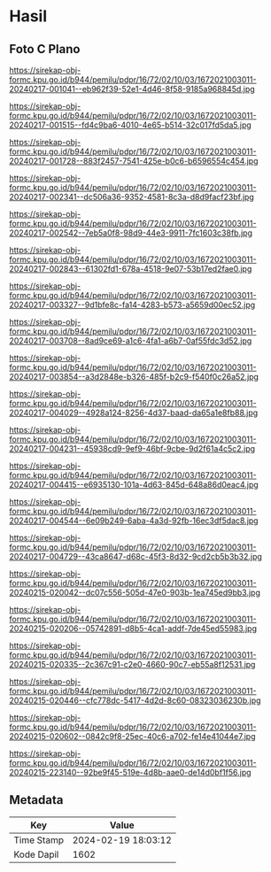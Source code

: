 # Hasil

## Foto C Plano

https://sirekap-obj-formc.kpu.go.id/b944/pemilu/pdpr/16/72/02/10/03/1672021003011-20240217-001041--eb962f39-52e1-4d46-8f58-9185a968845d.jpg

https://sirekap-obj-formc.kpu.go.id/b944/pemilu/pdpr/16/72/02/10/03/1672021003011-20240217-001515--fd4c9ba6-4010-4e65-b514-32c017fd5da5.jpg

https://sirekap-obj-formc.kpu.go.id/b944/pemilu/pdpr/16/72/02/10/03/1672021003011-20240217-001728--883f2457-7541-425e-b0c6-b6596554c454.jpg

https://sirekap-obj-formc.kpu.go.id/b944/pemilu/pdpr/16/72/02/10/03/1672021003011-20240217-002341--dc506a36-9352-4581-8c3a-d8d9facf23bf.jpg

https://sirekap-obj-formc.kpu.go.id/b944/pemilu/pdpr/16/72/02/10/03/1672021003011-20240217-002542--7eb5a0f8-98d9-44e3-9911-7fc1603c38fb.jpg

https://sirekap-obj-formc.kpu.go.id/b944/pemilu/pdpr/16/72/02/10/03/1672021003011-20240217-002843--61302fd1-678a-4518-9e07-53b17ed2fae0.jpg

https://sirekap-obj-formc.kpu.go.id/b944/pemilu/pdpr/16/72/02/10/03/1672021003011-20240217-003327--9d1bfe8c-fa14-4283-b573-a5659d00ec52.jpg

https://sirekap-obj-formc.kpu.go.id/b944/pemilu/pdpr/16/72/02/10/03/1672021003011-20240217-003708--8ad9ce69-a1c6-4fa1-a6b7-0af55fdc3d52.jpg

https://sirekap-obj-formc.kpu.go.id/b944/pemilu/pdpr/16/72/02/10/03/1672021003011-20240217-003854--a3d2848e-b326-485f-b2c9-f540f0c26a52.jpg

https://sirekap-obj-formc.kpu.go.id/b944/pemilu/pdpr/16/72/02/10/03/1672021003011-20240217-004029--4928a124-8256-4d37-baad-da65a1e8fb88.jpg

https://sirekap-obj-formc.kpu.go.id/b944/pemilu/pdpr/16/72/02/10/03/1672021003011-20240217-004231--45938cd9-9ef9-46bf-9cbe-9d2f61a4c5c2.jpg

https://sirekap-obj-formc.kpu.go.id/b944/pemilu/pdpr/16/72/02/10/03/1672021003011-20240217-004415--e6935130-101a-4d63-845d-648a86d0eac4.jpg

https://sirekap-obj-formc.kpu.go.id/b944/pemilu/pdpr/16/72/02/10/03/1672021003011-20240217-004544--6e09b249-6aba-4a3d-92fb-16ec3df5dac8.jpg

https://sirekap-obj-formc.kpu.go.id/b944/pemilu/pdpr/16/72/02/10/03/1672021003011-20240217-004729--43ca8647-d68c-45f3-8d32-9cd2cb5b3b32.jpg

https://sirekap-obj-formc.kpu.go.id/b944/pemilu/pdpr/16/72/02/10/03/1672021003011-20240215-020042--dc07c556-505d-47e0-903b-1ea745ed9bb3.jpg

https://sirekap-obj-formc.kpu.go.id/b944/pemilu/pdpr/16/72/02/10/03/1672021003011-20240215-020206--05742891-d8b5-4ca1-addf-7de45ed55983.jpg

https://sirekap-obj-formc.kpu.go.id/b944/pemilu/pdpr/16/72/02/10/03/1672021003011-20240215-020335--2c367c91-c2e0-4660-90c7-eb55a8f12531.jpg

https://sirekap-obj-formc.kpu.go.id/b944/pemilu/pdpr/16/72/02/10/03/1672021003011-20240215-020446--cfc778dc-5417-4d2d-8c60-08323036230b.jpg

https://sirekap-obj-formc.kpu.go.id/b944/pemilu/pdpr/16/72/02/10/03/1672021003011-20240215-020602--0842c9f8-25ec-40c6-a702-fe14e41044e7.jpg

https://sirekap-obj-formc.kpu.go.id/b944/pemilu/pdpr/16/72/02/10/03/1672021003011-20240215-223140--92be9f45-519e-4d8b-aae0-de14d0bf1f56.jpg


## Metadata

| Key        | Value               |
| ---------- | ------------------- |
| Time Stamp | 2024-02-19 18:03:12 |
| Kode Dapil | 1602                |



